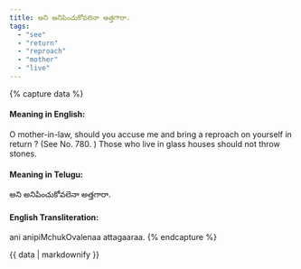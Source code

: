 ```yaml
---
title: అని అనిపించుకోవలెనా అత్తగారా.
tags:
  - "see"
  - "return"
  - "reproach"
  - "mother"
  - "live"
---
```


{% capture data %}
#### Meaning in English:
O mother-in-law, should you accuse me and bring a reproach on yourself in return ?
(See No. 780. )
Those who live in glass houses should not throw stones.

#### Meaning in Telugu:
అని అనిపించుకోవలెనా అత్తగారా.

#### English Transliteration:
ani anipiMchukOvalenaa attagaaraa.
{% endcapture %}

<div class="notice">{{ data | markdownify }}</div>

